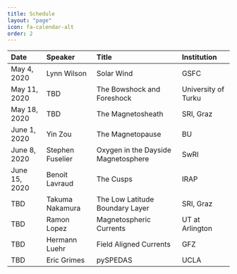 ```yaml
---
title: Schedule
layout: "page"
icon: fa-calendar-alt
order: 2
---
```


| Date |Speaker | Title | Institution |
|:-----|:-------|:------|:------------|
| May 4, 2020 | Lynn Wilson | Solar Wind | GSFC |
| May 11, 2020 | TBD | The Bowshock and Foreshock | University of Turku |
| May 18, 2020 | TBD | The Magnetosheath | SRI, Graz |
| June 1, 2020 | Yin Zou | The Magnetopause | BU |
| June 8, 2020 | Stephen Fuselier | Oxygen in the Dayside Magnetosphere | SwRI |
| June 15, 2020 | Benoit Lavraud | The Cusps | IRAP |
| TBD | Takuma   Nakamura | The Low Latitude Boundary Layer | SRI, Graz |
| TBD | Ramon Lopez | Magnetospheric Currents | UT at Arlington |
| TBD | Hermann Luehr | Field Aligned Currents | GFZ |
| TBD | Eric Grimes | pySPEDAS | UCLA |

